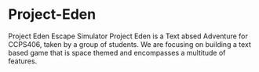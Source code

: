 # Project-Eden
Project Eden Escape Simulator
Project Eden is a Text absed Adventure for CCPS406, taken by a group of students.
We are focusing on building a text based game that is space themed and encompasses
a multitude of features.
